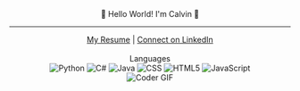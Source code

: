 <head>
<meta name="google-site-verification" content="KcyMrGZ8VTu37gPn_8hx-r7WDlOyr5g88UcuGBjI8OQ" />
</head>

<div align="center">  👋 Hello World! I'm Calvin 👋 </div>
<hr>

<div align="center">
  <a href="https://drive.google.com/file/d/17P5oSK63Z5Nxuq0XlzkAdwRAGZo0VQ3j/view?usp=sharing"> My Resume</a> | 
  <a href="https://www.linkedin.com/in/calvin-berndt">Connect on LinkedIn</a>
</div>
<br>
<div align="center"> Languages </div>

<div align="center">
  
  <img src="https://img.shields.io/badge/python-3670A0?style=for-the-badge&logo=python&logoColor=ffdd54" alt="Python"/>
  <img src="https://img.shields.io/badge/c%23-%23239120.svg?style=for-the-badge&logo=c-sharp&logoColor=white" alt="C#"/>
  <img src="https://img.shields.io/badge/java-%23ED8B00.svg?style=for-the-badge&logo=oracle&logoColor=white" alt="Java"/>
  <img src="https://img.shields.io/badge/css3-%231572B6.svg?style=for-the-badge&logo=css3&logoColor=white" alt="CSS"/>
  <img src="https://img.shields.io/badge/html5-%23E34F26.svg?style=for-the-badge&logo=html5&logoColor=white" alt="HTML5"/>
  <img src="https://img.shields.io/badge/javascript-F7DF1E?style=for-the-badge&logo=javascript&logoColor=black" alt="JavaScript"/>
  
</div>

<div align="center">
  <img src="https://cdn.dribbble.com/users/730703/screenshots/6581243/avento.gif" alt="Coder GIF"/>
</div>


<!--
**calvinberndt/calvinberndt** is a ✨ _special_ ✨ repository because its `README.md` (this file) appears on your GitHub profile.

-->
